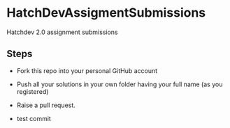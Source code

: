 # HatchDevAssigmentSubmissions
Hatchdev 2.0 assignment submissions

## Steps
* Fork this repo into your personal GitHub account
* Push all your solutions in your own folder having your full name (as you registered)
* Raise a pull request.

* test commit
